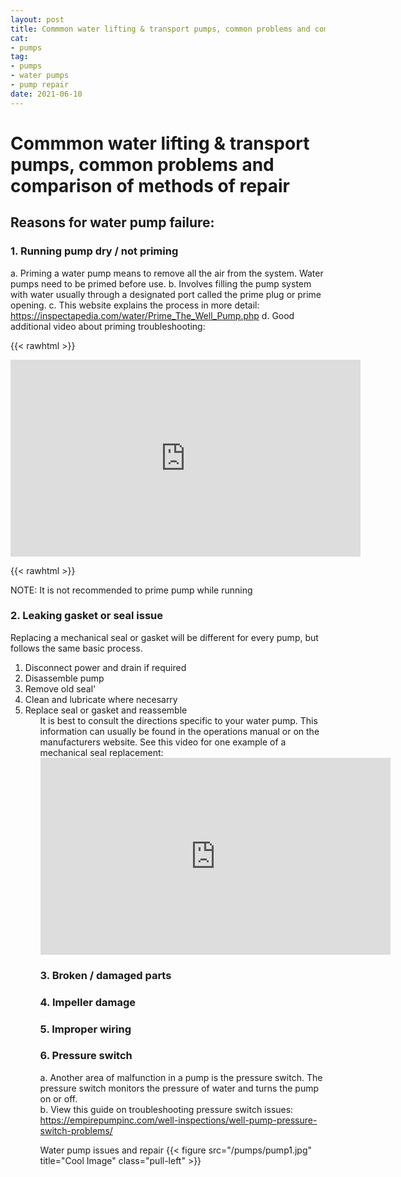 ```yaml
--- 
layout: post 
title: Commmon water lifting & transport pumps, common problems and comparison of methods of repair
cat:
- pumps
tag:
- pumps
- water pumps
- pump repair
date: 2021-06-10
--- 
```

# Commmon water lifting & transport pumps, common problems and comparison of methods of repair

## Reasons for water pump failure:
### 1.  Running pump dry / not priming
a.	Priming a water pump means to remove all the air from the system.  Water pumps need to be primed before use.
b.	Involves filling the pump system with water usually through a designated port called the prime plug or prime opening.
c.	This website explains the process in more detail: https://inspectapedia.com/water/Prime_The_Well_Pump.php
d.	Good additional video about priming troubleshooting: 

{{< rawhtml >}}

<iframe width="560" height="315" src="https://www.youtube.com/embed/HTijuouVtoo" title="YouTube video player" frameborder="0" allow="accelerometer; autoplay; clipboard-write; encrypted-media; gyroscope; picture-in-picture" allowfullscreen></iframe>

{{< rawhtml >}}

NOTE: It is not recommended to prime pump while running



### 2.	Leaking gasket or seal issue
Replacing a mechanical seal or gasket will be different for every pump, but follows the same basic process.  
<ol>
  <li> Disconnect power and drain if required
  <li> Disassemble pump 
  <li> Remove old seal'
  <li> Clean and lubricate where necesarry
  <li> Replace seal or gasket and reassemble
<ol>
  It is best to consult the directions specific to your water pump.  This information can usually be found in the operations manual or on the manufacturers website.  
See this video for one example of a mechanical seal replacement:
  
<iframe width="560" height="315" src="https://www.youtube.com/embed/-fXzTTN0ME0" title="YouTube video player" frameborder="0" allow="accelerometer; autoplay; clipboard-write; encrypted-media; gyroscope; picture-in-picture" allowfullscreen></iframe>
  

### 3.	Broken / damaged parts 
### 4.	Impeller damage
### 5.	Improper wiring

### 6.  Pressure switch
a.	Another area of malfunction in a pump is the pressure switch.  The pressure switch monitors the pressure of water and turns the pump on or off.  
b.	View this guide on troubleshooting pressure switch issues:
https://empirepumpinc.com/well-inspections/well-pump-pressure-switch-problems/


Water pump issues and repair
{{< figure src="/pumps/pump1.jpg" title="Cool Image" class="pull-left" >}}

